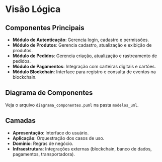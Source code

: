 # Visão Lógica

## Componentes Principais

- **Módulo de Autenticação**: Gerencia login, cadastro e permissões.
- **Módulo de Produtos**: Gerencia cadastro, atualização e exibição de produtos.
- **Módulo de Pedidos**: Gerencia criação, atualização e rastreamento de pedidos.
- **Módulo de Pagamentos**: Integração com carteiras digitais e cartões.
- **Módulo Blockchain**: Interface para registro e consulta de eventos na blockchain.

## Diagrama de Componentes

Veja o arquivo `diagrama_componentes.puml` na pasta `modelos_uml`.

## Camadas

- **Apresentação**: Interface do usuário.
- **Aplicação**: Orquestração dos casos de uso.
- **Domínio**: Regras de negócio.
- **Infraestrutura**: Integrações externas (blockchain, banco de dados, pagamentos, transportadora).
